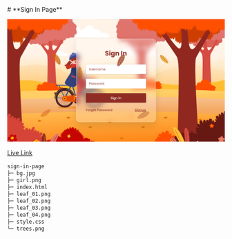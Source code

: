 <div class="center">
# **Sign In Page**
</div>

![github-readme](girl_pic.png)

[Live Link](https://tajwarsaiyeed.github.io/sign-in-page-design)

```
sign-in-page
├─ bg.jpg
├─ girl.png
├─ index.html
├─ leaf_01.png
├─ leaf_02.png
├─ leaf_03.png
├─ leaf_04.png
├─ style.css
└─ trees.png

```
